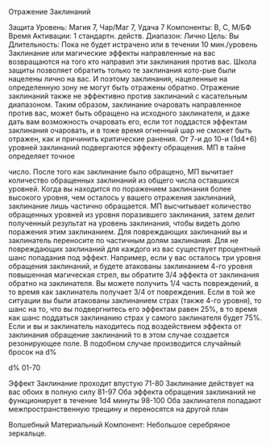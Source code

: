 
Отражение Заклинаний

Защита
Уровень: Магия 7, Чар/Маг 7, Удача 7
Компоненты: В, С, М/БФ
Время Активации: 1 стандартн. действ.
Диапазон: Лично
Цель: Вы
Длительность: Пока не будет истрачено
или в течении 10 мин./уровень
Заклинание или магические эффекты
направленные на вас возвращаются на
того кто направил эти заклинания против вас. Школа защиты позволяет обратить только те заклинания кото-рые
были нацелены лично на вас. И поэтому заклинания, нацеленные на определенную зону не могут быть отражены
обратно. Отражение заклинаний также
не эффективно против заклинаний с касательным диапазоном. Таким образом,
заклинание очаровать направленное
против вас, может быть обращено на
исходного заклинателя, и даже дать вам
возможность очаровать его, если тот
поддастся эффектам заклинания очаровать, и в тоже время огненный шар не
сможет быть отражен, как и причинить
критические ранения.
От 7-и до 10-и (1d4+6) уровней заклинаний подвергаются эффекту обращения. МП в тайне определяет точное

число. После того как заклинание было
обращено, МП вычитает количество
обращенных заклинаний из общего
числа оставшихся уровней.
Когда вы находится по поражением
заклинания более высокого уровня, чем
осталось у вашего отражения заклинаний, заклинание лишь частично обращается. МП высчитывает количество
обращенных уровней из уровня поразившего заклинания, затем делит полученный результат на уровень заклинания, чтобы видеть долю поражения
этим заклинанием. Для повреждающих
заклинаний вы и заклинатель переносите по частичным долям заклинания.
Для не повреждающих заклинаний для
каждого из вас существует процентный
шанс попадания под эффект.
Например, если у вас осталось три
уровня обращения заклинаний, и будете атакованы заклинанием 4-го уровня
повышенная магическая стрел, вы обратите 3/4 эффекта от заклинания обратно на заклинателя. Вы можете получить 1/4 часть повреждений, в то
время как заклинатель получает 3/4 от
повреждения. Если в той же ситуации
вы были атакованы заклинанием страх
(также 4-го уровня), то шанс на то, что
вы подвергнитесь его эффектам равен
25%, в то время как шанс поддаться заклинанию страх у самого заклинателя
будет 75%.
Если и вы и заклинатель находитесь
под воздействием эффекта от заклинания обращение заклинаний то в этом
случае создается резонирующее поле.
В подобном случае производится случайный бросок на d%

d%
01-70

Эффект
Заклинание проходит
впустую
71-80 Заклинание действует на вас
обоих в полную силу
81-97 Оба эффекта обращения
заклинаний не
функционирует в течение
1d4 минуты
98-100 Оба заклинателя попадают
межпространственную
трещину и переносятся на
другой план

Волшебный Материальный Компонент:
Небольшое серебряное зеркальце.